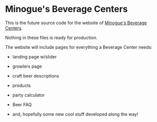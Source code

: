# Minogue's Beverage Centers

This is the future source code for the website of [Minogue's Beverage Centers](http://www.minoguesbeverage.com/).

Nothing in these files is ready for production.

The website will include pages for everything a Beverage Center needs:

- landing page w/slider
- growlers page
- craft beer descriptions
- products
- party calculator
- Beer FAQ

- and, hopefully some new cool stuff developed along the way!